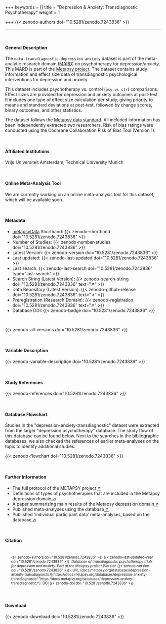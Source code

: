 +++
keywords = []
title = "Depression & Anxiety: Transdiagnostic Psychotherapy"
weight = 1

+++
{{< zenodo-authors doi="10.5281/zenodo.7243836" >}}

***

<br>

#### General Description

The `data-transdiagnostic-depression-anxiety` dataset is part of the meta-analytic research domain ([MARD](https://docs.metapsy.org/uploads/ebmental-2022-300509.pdf)) on psychotherapy for depression/anxiety. This MARD is part of the [Metapsy project](https://www.metapsy.org/). The dataset contains study information and effect size data of transdiagnostic psychological interventions for depression and anxiety.

This dataset includes psychotherapy vs. control (`psy vs ctr`) comparisons. Effect sizes are provided for depression and anxiety outcomes at post-test.
It includes one type of effect size calculation per study, giving priority to means and standard deviations at post-test, followed by change scores, binary outcomes, and other statistics.

The dataset follows the [Metapsy data standard](https://docs.metapsy.org/data-preparation/format/). All included information has been independently extracted two researchers. Risk of bias ratings were conducted using the Cochrane Collaboration Risk of Bias Tool (Version 1).

<br>

#### Affiliated Institutions

Vrije Universiteit Amsterdam, Technical University Munich

<br>

#### Online Meta-Analysis Tool

We are currently working on an online meta-analysis tool for this dataset, which will be available soon.

<br>

#### Metadata

* <a href="https://data.metapsy.org" target="_blank">metapsyData</a> Shorthand: {{< zenodo-shorthand doi="10.5281/zenodo.7243836" >}}
* Number of Studies: {{< zenodo-number-studies doi="10.5281/zenodo.7243836" >}}
* Latest Version: {{< zenodo-version doi="10.5281/zenodo.7243836" >}}
* Last updated: {{< zenodo-last-updated doi="10.5281/zenodo.7243836" >}}
* Last search: {{< zenodo-last-search doi="10.5281/zenodo.7243836" type="last-search" >}}
* Search String (Latest Version): {{< zenodo-search-string doi="10.5281/zenodo.7243836" text="↗" >}}
* Data Repository (Latest Version): {{< zenodo-github-release doi="10.5281/zenodo.7243836" text="↗" >}}
* Preregistration (Research Domain): {{< zenodo-registration doi="10.5281/zenodo.7243836" text="↗" >}}
* Database DOI: {{< zenodo-badge doi="10.5281/zenodo.7243836" >}}

<br>

{{< zenodo-all-versions doi="10.5281/zenodo.7243836" >}}

<br>

#### Variable Description

{{< zenodo-variable-description doi="10.5281/zenodo.7243836" >}}

<br>

#### Study References

{{< zenodo-references doi="10.5281/zenodo.7243836" >}}

<br>

#### Database Flowchart

Studies in the "depression-anxiety-transdiagnostic" dataset were extracted from the larger "depression psychotherapy" database. The study flow of this database can be found below. Next to the searches in the bibliographic databases, we also checked the references of earlier meta-analyses on the topic to identify additional studies.

{{< zenodo-flowchart doi="10.5281/zenodo.7243836" >}}

<br>

#### Further Information

<ul> <li>The full protocol of the METAPSY project <a href="/uploads/protocol.pdf" target="_blank">↗</a></li> <li>Definitions of types of psychotherapies that are included in the Metapsy depression domain<a href="/uploads/psychotherapies.pdf" target="_blank"> ↗</a></li> <li>A paper summarizing main results of the Metapsy depression domain<a href="/uploads/summary_metapsy.pdf" target="_blank"> ↗</a></li> <li>Published meta-analyses using the database<a href="/uploads/published_meta_analyses.pdf" target="_blank"> ↗</a></li> <li>Published 'individual participant data'  meta-analyses, based on the database<a href="/uploads/ipd_ma.pdf" target="_blank"> ↗</a></li> </ul>

<br>

#### Citation

<div class="citation" style='background-color: var(--body-color); padding: 20px 20px 20px 20px; font-size: 80%; -webkit-filter: grayscale(100%); filter: grayscale(100%);'> {{< zenodo-authors doi="10.5281/zenodo.7243836" >}} {{< zenodo-last-updated-year doi="10.5281/zenodo.7243836" >}}. <i>Database of transdiagnostic psychotherapy trials for depression and anxiety. Part of the Metapsy project </i> (Version {{< zenodo-version doi="10.5281/zenodo.7243836" >}}). URL [docs.metapsy.org/databases/depression-anxiety-transdiagnostic/](https://docs.metapsy.org/databases/depression-anxiety-transdiagnostic/ "https://docs.metapsy.org/databases/depression-anxiety-transdiagnostic/"). DOI {{< zenodo-doi doi="10.5281/zenodo.7243836" >}}. </div>

<br>

#### Download

{{< zenodo-download doi="10.5281/zenodo.7243836" >}}

<br></br>
